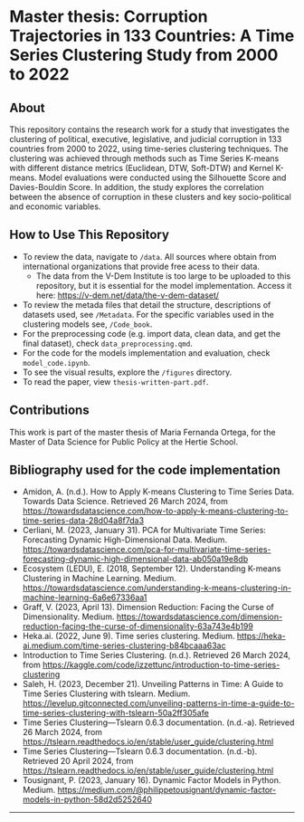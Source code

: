 # Master thesis: Corruption Trajectories in 133 Countries: A Time Series Clustering Study from 2000 to 2022


## About

This repository contains the research work for a study that investigates the clustering of political, executive, legislative, and judicial corruption in 133 countries from 2000 to 2022, using time-series clustering techniques. The clustering was achieved through methods such as Time Series K-means with different distance metrics (Euclidean, DTW, Soft-DTW) and Kernel K-means. Model evaluations were conducted using the Silhouette Score and Davies-Bouldin Score. In addition, the study explores the correlation between the absence of corruption in these clusters and key socio-political and economic variables. 


## How to Use This Repository
- To review the data, navigate to `/data`. All sources where obtain from international organizations that provide free acess to their data.
  - The data from the V-Dem Institute is too large to be uploaded to this repository, but it is essential for the model implementation. Access it here: https://v-dem.net/data/the-v-dem-dataset/
- To review the metada files that detail the structure, descriptions of datasets used, see  `/Metadata`. For the specific variables used in the clustering models see, `/Code_book`. 
- For  the preprocessing code (e.g. import data, clean data, and get the final dataset), check `data_preprocessing.qmd`.
- For the code for the models implementation and evaluation, check `model_code.ipynb`.
- To see the visual results, explore the `/figures` directory.
- To read the paper, view `thesis-written-part.pdf`.


## Contributions
This work is part of the master thesis of Maria Fernanda Ortega, for the Master of Data Science for Public Policy at the Hertie School.

## Bibliography used for the code implementation
- Amidon, A. (n.d.). How to Apply K-means Clustering to Time Series Data. Towards Data Science. Retrieved 26 March 2024, from https://towardsdatascience.com/how-to-apply-k-means-clustering-to-time-series-data-28d04a8f7da3
- Cerliani, M. (2023, January 31). PCA for Multivariate Time Series: Forecasting Dynamic High-Dimensional Data. Medium. https://towardsdatascience.com/pca-for-multivariate-time-series-forecasting-dynamic-high-dimensional-data-ab050a19e8db
- Ecosystem (LEDU), E. (2018, September 12). Understanding K-means Clustering in Machine Learning. Medium. https://towardsdatascience.com/understanding-k-means-clustering-in-machine-learning-6a6e67336aa1
- Graff, V. (2023, April 13). Dimension Reduction: Facing the Curse of Dimensionality. Medium. https://towardsdatascience.com/dimension-reduction-facing-the-curse-of-dimensionality-63a743e4b199
- Heka.ai. (2022, June 9). Time series clustering. Medium. https://heka-ai.medium.com/time-series-clustering-b84bcaaa63ac
- Introduction to Time Series Clustering. (n.d.). Retrieved 26 March 2024, from https://kaggle.com/code/izzettunc/introduction-to-time-series-clustering
- Saleh, H. (2023, December 21). Unveiling Patterns in Time: A Guide to Time Series Clustering with tslearn. Medium. https://levelup.gitconnected.com/unveiling-patterns-in-time-a-guide-to-time-series-clustering-with-tslearn-50a2ff305afe
- Time Series Clustering—Tslearn 0.6.3 documentation. (n.d.-a). Retrieved 26 March 2024, from https://tslearn.readthedocs.io/en/stable/user_guide/clustering.html
- Time Series Clustering—Tslearn 0.6.3 documentation. (n.d.-b). Retrieved 20 April 2024, from https://tslearn.readthedocs.io/en/stable/user_guide/clustering.html
- Tousignant, P. (2023, January 16). Dynamic Factor Models in Python. Medium. https://medium.com/@philippetousignant/dynamic-factor-models-in-python-58d2d5252640


--- 

